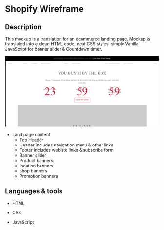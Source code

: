 # Shopify Wireframe

## Description

This mockup is a translation for an ecommerce landing page. Mockup is translated into a clean HTML code, neat CSS styles, simple Vanilla JavaScript for banner slider & Countdown timer.

![Shopify Wireframe](/assets/images/shopify-wireframe.gif)


* Land page content
  * Top Header
  * Header includes navigation menu & other links
  * Footer includes webiste links & subscribe form
  * Banner slider
  * Product banners
  * location banners
  * shop banners
  * Promotion banners


## Languages & tools

* HTML

* CSS

* JavaScript
